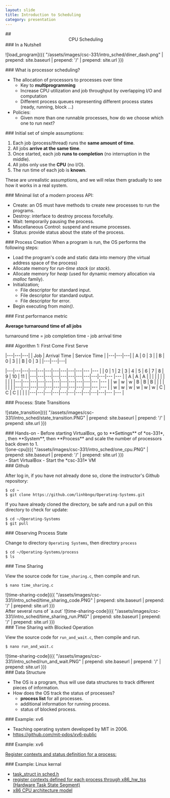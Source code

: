 ```yaml
---
layout: slide
title: Introduction to Scheduling
category: presentation
---
```


<section data-markdown>
## <center> CPU Scheduling </center>
</section>


<section data-markdown>
### In a Nutshell

![load_program]({{ "/assets/images/csc-331/intro_sched/diner_dash.png" | prepend: site.baseurl | prepend: '/' | prepend: site.url }})
</section>

<section data-markdown>
### What is processor scheduling?

- The allocation of processors to processes over time
  - Key to **multiprogramming**
  - Increase CPU utilization and job throughput by overlapping I/O and computation
  - Different process queues representing different process states (ready, running, block ...)
- Policies:
  - Given more than one runnable processes, how do we choose which one to run next?
</section>


<section data-markdown>
### Initial set of simple assumptions:

1. Each job (process/thread) runs the **same amount of time**.
2. All jobs **arrive at the same time**.
3. Once started, each job **runs to completion** (no interruption in the middle).
4. All jobs only use the **CPU** (no I/O).
5. The run time of each job is **known**.

These are unrealistic assumptions, and we will relax them gradually to see how it works in a real system. 
</section>


<section data-markdown>
### Minimal list of a modern process API:

- Create: an OS must have methods to create new processes to run the programs.
- Destroy: interface to destroy process forcefully.
- Wait: temporarily pausing the process.
- Miscellaneous Control: suspend and resume processes.
- Status: provide status about the state of the process.
</section>

<section data-markdown>
### Process Creation
When a program is run, the OS performs the following steps:

- Load the program's code and static data into memory (the virtual address space of the process)
- Allocate memory for *run-time stack* (or *stack*).
- Allocate memory for *heap* (used for dynamic memory allocation via *malloc* family).
- Initialization;
  - File descriptor for standard input.
  - File descriptor for standard output.
  - File descriptor for error.
- Begin executing from *main()*.
</section>


<section data-markdown>
### First performance metric

**Average turnaround time of all jobs**

turnaround time = job completion time - job arrival time

</section>


<section data-markdown>
<script type="text/template">
### Algorithm 1: First Come First Serve

| Job | Arrival Time | Service Time |
| A | 0 | 3 |
| B | 0 | 3 |
| B | 0 | 3 |

</script>
</section>


<section data-markdown>
### Algorithm 1: First Come First Serve


|---|---|---|
| Job | Arrival Time | Service Time |
|---|---|---|
| A | 0 | 3 |
| B | 0 | 3 |
| B | 0 | 3 |
|---|---|---|


|---|---|---|---|---|---|---|---|---|---|--- |--- |
| 0 | 1 | 2 | 3 | 4 | 5 | 6 | 7 | 8 | 9 | 10 | 11 |
|---|---|---|---|---|---|---|---|---|---|--- |--- | 
| A | A | A |   |   |   |   |   |   |   |    |    |
|---|---|---|---|---|---|---|---|---|---|--- |--- |
| w | w | w | B | B | B |   |   |   |   |    |    |
|---|---|---|---|---|---|---|---|---|---|--- |--- |
| w | w | w | w | w | w | C | C | C |   |    |    |
|---|---|---|---|---|---|---|---|---|---|--- |--- |


</section>


<section data-markdown>
### Process: State Transitions

![state_transition]({{ "/assets/images/csc-331/intro_sched/state_transition.PNG" | prepend: site.baseurl | prepend: '/' | prepend: site.url }})
</section>





<section data-markdown>
### Hands-on
- Before starting VirtualBox, go to **Settings** of *os-331*, , then **System**, then **Process** and scale the number of processors back down to 1.
</section>


<section data-markdown>
![one-cpu]({{ "/assets/images/csc-331/intro_sched/one_cpu.PNG" | prepend: site.baseurl | prepend: '/' | prepend: site.url }})
</section>


<section data-markdown>
- Start VirtualBox
- Start the *csc-331* VM
</section>


<section data-markdown>
### Github

After log in, if you have not already done so, clone the instructor's Github repository:

```
$ cd ~
$ git clone https://github.com/linhbngo/Operating-Systems.git
```

If you have already cloned the directory, be safe and run a pull on this directory to check for update:

```
$ cd ~/Operating-Systems
$ git pull
```
</section>


<section data-markdown>
### Observing Process State

Change to directory `Operating Systems`, then directory `process`

```
$ cd ~/Operating-Systems/process
$ ls
```
</section>


<section data-markdown>
### Time Sharing

View the source code for `time_sharing.c`, then compile and run. 

```
$ nano time_sharing.c
```
</section>


<section data-markdown>
![time-sharing-code]({{ "/assets/images/csc-331/intro_sched/time_sharing_code.PNG" | prepend: site.baseurl | prepend: '/' | prepend: site.url }})
</section>


<section data-markdown>
After several runs of `a.out`
![time-sharing-code]({{ "/assets/images/csc-331/intro_sched/time_sharing_run.PNG" | prepend: site.baseurl | prepend: '/' | prepend: site.url }})
</section>


<section data-markdown>
### Time Sharing with Blocked Operation

View the source code for `run_and_wait.c`, then compile and run. 

```
$ nano run_and_wait.c
```
</section>


<section data-markdown>
![time-sharing-code]({{ "/assets/images/csc-331/intro_sched/run_and_wait.PNG" | prepend: site.baseurl | prepend: '/' | prepend: site.url }})
</section>



<section data-markdown>
### Data Structure

- The OS is a program, thus will use data structures to track different pieces of information. 
- How does the OS track the status of processes?
  - **process list** for all processes.
  - additional information for running process.
  - status of blocked process. 
</section>



<section data-markdown>
### Example: xv6

- Teaching operating system developed by MIT in 2006. 
- https://github.com/mit-pdos/xv6-public

</section>


<section data-markdown>
### Example: xv6

[Register contexts and status definition for a process:](https://github.com/mit-pdos/xv6-public/blob/0754d21c865e97582968fa5d155eac133e5829b0/proc.h)
</section>


<section data-markdown>
### Example: Linux kernal

- [task_struct in sched.h](https://github.com/torvalds/linux/blob/master/include/linux/sched.h)
- [register contexts defined for each process through x86_hw_tss (Hardware Task State Segment)](https://github.com/torvalds/linux/blob/master/arch/x86/include/asm/processor.h)
- [x86 CPU architecture model](https://en.wikibooks.org/wiki/X86_Assembly/X86_Architecture)
</section>

